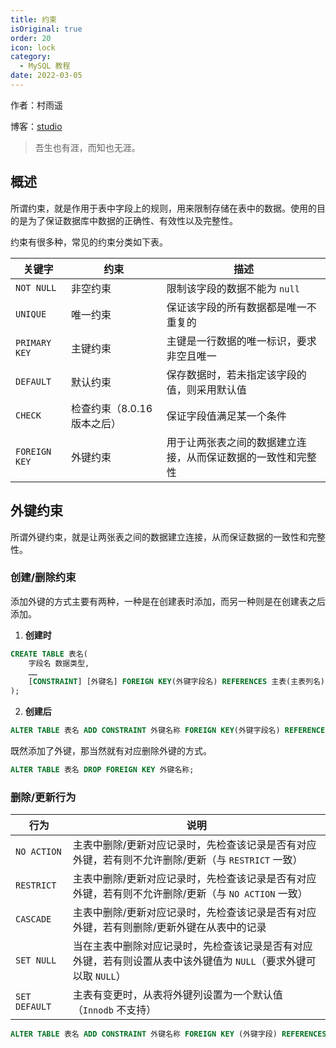 ```yaml
---
title: 约束
isOriginal: true
order: 20
icon: lock
category:
  - MySQL 教程
date: 2022-03-05
---
```


作者：村雨遥

博客：[studio](https://ez4jam1n.github.io/studio)

> 吾生也有涯，而知也无涯。

## 概述

所谓约束，就是作用于表中字段上的规则，用来限制存储在表中的数据。使用的目的是为了保证数据库中数据的正确性、有效性以及完整性。

约束有很多种，常见的约束分类如下表。

| 关键字        | 约束                        | 描述                                                         |
| ------------- | --------------------------- | ------------------------------------------------------------ |
| `NOT NULL`    | 非空约束                    | 限制该字段的数据不能为 `null`                                |
| `UNIQUE`      | 唯一约束                    | 保证该字段的所有数据都是唯一不重复的                         |
| `PRIMARY KEY` | 主键约束                    | 主键是一行数据的唯一标识，要求非空且唯一                     |
| `DEFAULT`     | 默认约束                    | 保存数据时，若未指定该字段的值，则采用默认值                 |
| `CHECK`       | 检查约束（8.0.16 版本之后） | 保证字段值满足某一个条件                                     |
| `FOREIGN KEY` | 外键约束                    | 用于让两张表之间的数据建立连接，从而保证数据的一致性和完整性 |

## 外键约束

所谓外键约束，就是让两张表之间的数据建立连接，从而保证数据的一致性和完整性。

### 创建/删除约束

添加外键的方式主要有两种，一种是在创建表时添加，而另一种则是在创建表之后添加。

1.  **创建时**

```sql
CREATE TABLE 表名(
	字段名 数据类型,
    ……
    [CONSTRAINT] [外键名] FOREIGN KEY(外键字段名) REFERENCES 主表(主表列名)
);
```

2.  **创建后**

```sql
ALTER TABLE 表名 ADD CONSTRAINT 外键名称 FOREIGN KEY(外键字段名) REFERENCES 主表(主表列名);
```

既然添加了外键，那当然就有对应删除外键的方式。

```sql
ALTER TABLE 表名 DROP FOREIGN KEY 外键名称;
```

### 删除/更新行为

| 行为          | 说明                                                                                                             |
| ------------- | ---------------------------------------------------------------------------------------------------------------- |
| `NO ACTION`   | 主表中删除/更新对应记录时，先检查该记录是否有对应外键，若有则不允许删除/更新（与 `RESTRICT` 一致）               |
| `RESTRICT`    | 主表中删除/更新对应记录时，先检查该记录是否有对应外键，若有则不允许删除/更新（与 `NO ACTION` 一致）              |
| `CASCADE`     | 主表中删除/更新对应记录时，先检查该记录是否有对应外键，若有则删除/更新外键在从表中的记录                         |
| `SET NULL`    | 当在主表中删除对应记录时，先检查该记录是否有对应外键，若有则设置从表中该外键值为 `NULL`（要求外键可以取 `NULL`） |
| `SET DEFAULT` | 主表有变更时，从表将外键列设置为一个默认值（`Innodb` 不支持）                                                    |

```sql
ALTER TABLE 表名 ADD CONSTRAINT 外键名称 FOREIGN KEY (外键字段) REFERENCES 主表名(主表字段名) ON UPDATE CASCADE ON DELETE CASCADE;
```
